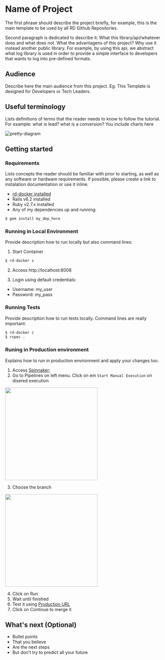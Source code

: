 # Name of Project

The first phrase should describe the project briefly, for example, this is the main template to be used by all RD Github Repositories. 

Second paragraph is dedicated to describe it: What this library/api/whatever does and what does not. 
What the advantagens of this project? Why use it instead another public library. For example, 
by using this api, we abstract what log library is used in order to provide a simple interface 
to developers that wants to log into pre-defined formats.  

## Audience

Describe here the main audience from this project. Eg: This Template is designed for Developers or Tech Leaders. 

## Useful terminology

Lists definitions of terms that the reader needs to know to follow the tutorial. For example: what is lead? what is a conversion? You include charts here

![pretty-diagram](https://user-images.githubusercontent.com/18356186/54356236-e163b900-4639-11e9-9bb1-e171bcd2a025.png)

## Getting started

### Requirements

Lists concepts the reader should be familiar with prior to starting, as well as any software or hardware requirements. 
If possible, please create a link to instalation documentation or use it inline.

* [rd-docker installed](https://oraculo.rdstation.com.br/referencias/wiki/como-configurar-o-ambiente-de-desenvolvimento-utilizando-docker)
* Rails v6.2 installed
* Ruby v2.7.x installed
* Any of my dependencies up and running:

```bash
$ gem install my_dep_here
```

### Running in Local Environment

Provide description how to run locally but also command lines:

1. Start Container
```bash
$ rd-docker s
```
2. Access http://localhost:8008

3. Login using default credentials:
* Username: my_user
* Password: my_pass

### Running Tests

Provide description how to run tests locally. Command lines are really important:

```bash
$ rd-docker c
$ rspec .
```

### Runing in Production environment

Explains how to run in production environment and apply your changes too.

1. Access [Spinnaker](https://spinnaker.rdops.systems/#/applications/my-app/clusters);
2. Go to Pipelines on left menu. Click on em `Start Manual Execution` on disered execution

<img src="https://user-images.githubusercontent.com/9935397/82076477-48548600-96b4-11ea-8a13-84e14f6463b0.png" height="300">

3. Choose the branch

<img src="https://user-images.githubusercontent.com/9935397/82076681-979ab680-96b4-11ea-948f-974a3d518378.png" height="300">

4. Click on Run. 
5. Wait until finished
6. Test it using [Production URL](https://www.google.com)
7. Click on Continue to merge it

## What's next (Optional)

* Bullet points
* That you believe
* Are the next steps
* But don't try to predict all your future
